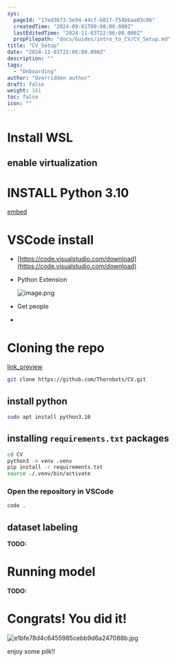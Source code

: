 ```yaml
---
sys:
  pageId: "17ed3673-5e94-44cf-b817-f54bbaa03c06"
  createdTime: "2024-09-01T00:08:00.000Z"
  lastEditedTime: "2024-11-03T22:06:00.000Z"
  propFilepath: "docs/Guides/intro_to_CV/CV_Setup.md"
title: "CV_Setup"
date: "2024-11-03T22:06:00.000Z"
description: ""
tags:
  - "Onboarding"
author: "Overridden author"
draft: false
weight: 161
toc: false
icon: ""
---
```


# Install WSL

## enable virtualization

# INSTALL Python 3.10

[embed](https://www.rose-hulman.edu/class/csse/csse132/2425a/labs/prelab1-wsl2.html)

# VSCode install

- [https://code.visualstudio.com/download](https://code.visualstudio.com/download)
- Python Extension

	![image.png](https://prod-files-secure.s3.us-west-2.amazonaws.com/d518164a-d88e-44d1-a4ee-3adb3bd8bce0/d82b6650-a5e4-4d3c-b8c9-93d817dae00e/image.png?X-Amz-Algorithm=AWS4-HMAC-SHA256&X-Amz-Content-Sha256=UNSIGNED-PAYLOAD&X-Amz-Credential=ASIAZI2LB466SFTFTZ6H%2F20250716%2Fus-west-2%2Fs3%2Faws4_request&X-Amz-Date=20250716T035224Z&X-Amz-Expires=3600&X-Amz-Security-Token=IQoJb3JpZ2luX2VjEDsaCXVzLXdlc3QtMiJGMEQCIF%2BVXTHYcSL4jmlgA4jRGCuc4TRzOdo%2BZDMSEy7zcQmCAiAtFQSzZy4uomwTw6NgR2C1R6D5%2FvP4GcuBumQqhC4BPCr%2FAwhUEAAaDDYzNzQyMzE4MzgwNSIMfbHzG1q0ro%2BUzK%2FNKtwDN9mOKqZQP1uuAn3sJyPCmwLK2cYOZqBqOfTqKG1uHUkG0WngdUKtCAyI6RFBy%2F5luDAs9swi9HtahRdNtJvB1fv0UDjpJMHPBCgcl8Sq%2FY8HeIO4tXcgaVm7vUWx4pSqV%2Bh2ig6KtEkdZbRXOj2Nb%2Bu%2BUs1dukTZgxt41boJ6IUWEI4PfI1g8Khnqjp%2B1qd8oewTyCsvI%2B%2BkpraFZmA78iKWBX5E0bjKfNsnnqRI8r%2BNrt1V9N9bkVQK74ZdAPEpLWhFjzp60m4mro%2FDyOj5F3DgfCu6g1z%2BU0t7DkXRRMT2eDA5QHAqOiWsYKQ59v7BDgOr3rH6w2CH16MERy8jP1y%2B1yOxb4qWpW%2BI20jjs6k%2FuW5h1NtH9ujvFCg2ZvlwQ4Ovkgqq27CGu4hOKvoxQYs6RInv2YqnRLegVQoK%2FSt4s5JgfCvSskw3zyvvD8uVJ5JdEi8dLvC8bCJ%2BiLetz%2BuqGXADaWyi0f223rM8bV2BiWFCdAhk4Hz3OeNr9Us%2FPWYGZU4SUg8lm930cR4WJkW1VV50TU8tmRJNV3XxY8%2BxQfvRSwR%2FMyD%2Fe5tJ3QA%2BgqsjTkhvzUEH3Zwulpmw4rUnER1UxsiNql%2B0e8%2Fr9emz%2F2sPPng6INIylkIwuq7cwwY6pgEVfcqvUfUYA%2FCUJOASf6RtC44kJcbQsTWqaoW1tN%2FDqLuX9EIseJ2XcP5HoXd4AsyfNfnqMRjD3lpy7719QhIcSBKfDrH%2FV%2Fj7D4C%2BQHkosr0yxWhkp1Dl%2FhYCwLmD3VmnSO8B6oIV8WZ1g%2BZ827WNoB1B42lfQVHMoFUVUc6I%2B3TSIbMzXzWuNPZ8iZ7p4Ydp7jlrch56dra6lNdXfOP26zahDsUD&X-Amz-Signature=8b955d8964f03eb77c075e11767e311fd9a6c2bcb27f78d62b11c96e507c1da0&X-Amz-SignedHeaders=host&x-amz-checksum-mode=ENABLED&x-id=GetObject)
- Get people
- 

# Cloning the repo

[link_preview](https://github.com/Thornbots/CV/)

```bash
git clone https://github.com/Thornbots/CV.git
```

## install python

```bash
sudo apt install python3.10
```

## installing `requirements.txt` packages

```bash
cd CV
python3 -m venv .venv
pip install -r requirements.txt
source ./.venv/bin/activate
```

### Open the repository in VSCode

```bash
code .
```

## dataset labeling  

**TODO:**

# Running model

**TODO:**

# Congrats! You did it!

![e1bfe78d4c6455985cebb9d6a247088b.jpg](https://prod-files-secure.s3.us-west-2.amazonaws.com/d518164a-d88e-44d1-a4ee-3adb3bd8bce0/7d1ce04e-65d6-40c8-814d-754280e9515a/e1bfe78d4c6455985cebb9d6a247088b.jpg?X-Amz-Algorithm=AWS4-HMAC-SHA256&X-Amz-Content-Sha256=UNSIGNED-PAYLOAD&X-Amz-Credential=ASIAZI2LB466RK6QWABG%2F20250716%2Fus-west-2%2Fs3%2Faws4_request&X-Amz-Date=20250716T035223Z&X-Amz-Expires=3600&X-Amz-Security-Token=IQoJb3JpZ2luX2VjEDsaCXVzLXdlc3QtMiJHMEUCIQDJOCPbQ28wxBMtOmczQJXXkLWl8HS3IUu3TlMyMe3mSwIgR%2FI2Q4h2fr8RlQWHo4SsMBwS%2FU%2F3XzIDx3MYJHkQYncq%2FwMIVBAAGgw2Mzc0MjMxODM4MDUiDKIUgZIhdEyMKcfYIyrcA%2B8ejDoOcbinH%2BeDHrmbQ8%2B%2BZ6QkujrZElxzfMpx01BOSqPbLbQesARZocESqcvOXwYVE7NBP%2BNHyOh942MyL16x2i06116XYP2jv53VLVdaaB8P6GYXOD%2Bttsv8Q4Stg4RVwhinlOOQOpNfQ9NXwMxbQgdzdN9DNKEo9uqz%2Fw7GwKkqgQ9vibhlr35AtxkFz1YHZ4AHlYXcuhGF%2Fzh%2FfiVe3FlabfvDPqZcLnC8pVRUTej2HCjuV3X1IcsXw4y86lXoZXOWiBi5dY%2B1U%2FvPFy5KoIq1skvEo6WCNcS96RDj7SkoV9w1kOY5Br6gUOCRNvAveCvA6VstckWb6YvQ5CgYN5KgSX1TA37nUw%2BHF%2BbndrhBqpPcb3RMjtmBE3WyFiCG9k3au4NMgx5v%2BS%2BuD6hleDtiLOFy8JZS6aeAOvKHwK5L0Jg5A%2BBvP2wLdbnjmDCgUSjVS6Uc%2BUsD296D6sbpvdQMxOdJyEZlDMaJeMVU6%2BKXhaXPSsz2X8P7EeQUsKiJzv64MO%2BVT3Lm4K9kKMYdjk9%2Bu%2B%2BOQlenyBm7dza6bMLMTFkvu2MHZwFWNLNgG3zKPRGh3sMbnIS3AJ4LiGRT8Huq%2FpzJ9WBcpJJlqS5jyQ32ox5nWxFjqVV6MKyu3MMGOqUBbJAfJ7ib2wOhNUDKL4536%2BNImgo0C8Q4C2tL5BV8At3wHRSVEyh3sb4HGeS03QiU6AQcl1YM8bNXkaUxtysYjHyUBq1s9KHgexBn94Ym01jkm3y7Ul1vqPmxuPtB19c0tDxDfWD%2BBUbowksga%2BZJ90pBd6ZUvi0alstxL%2BqgVA2UYpE5%2F%2FW9uKrFU6A3P4hs%2BinooH%2BXx5c5fzGaC2hscyUiT%2Fs5&X-Amz-Signature=dfdc6786cebccd5f47a11601f6614092c38bf951a0426c05295e6974e3e91c69&X-Amz-SignedHeaders=host&x-amz-checksum-mode=ENABLED&x-id=GetObject)

enjoy some pilk!!
